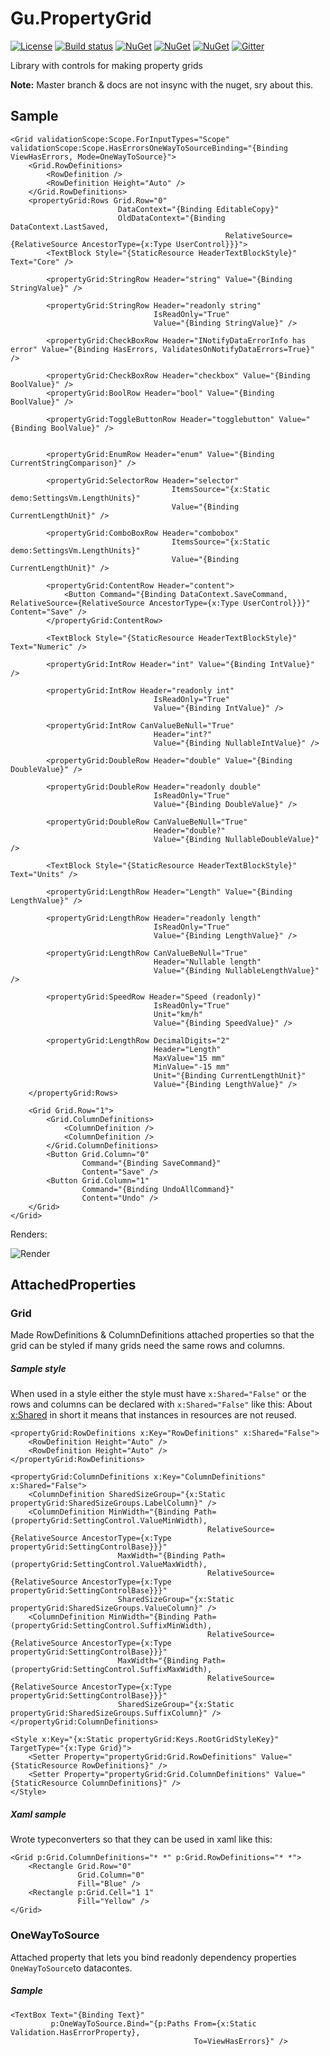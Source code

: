 # Gu.PropertyGrid

[![License](https://img.shields.io/badge/license-MIT-blue.svg)](LICENSE.md)
[![Build status](https://ci.appveyor.com/api/projects/status/vhg6ru7ennq82ek7/branch/master?svg=true)](https://ci.appveyor.com/project/JohanLarsson/gu-wpf-propertygrid/branch/master)
[![NuGet](https://img.shields.io/nuget/v/Gu.Wpf.PropertyGrid.svg)](https://www.nuget.org/packages/Gu.Wpf.PropertyGrid/)
[![NuGet](https://img.shields.io/nuget/v/Gu.Wpf.PropertyGrid.NumericSettingControls.svg)](https://www.nuget.org/packages/Gu.Wpf.PropertyGrid.NumericSettingControls/)
[![NuGet](https://img.shields.io/nuget/v/Gu.Wpf.PropertyGrid.UnitSettingControls.svg)](https://www.nuget.org/packages/Gu.Wpf.PropertyGrid.UnitSettingControls/)
[![Gitter](https://badges.gitter.im/Join%20Chat.svg)](https://gitter.im/JohanLarsson/Gu.Wpf.PropertyGrid?utm_source=badge&utm_medium=badge&utm_campaign=pr-badge&utm_content=badge)

Library with controls for making property grids

**Note:** Master branch & docs are not insync with the nuget, sry about this.

## Sample

```xaml
<Grid validationScope:Scope.ForInputTypes="Scope" validationScope:Scope.HasErrorsOneWayToSourceBinding="{Binding ViewHasErrors, Mode=OneWayToSource}">
    <Grid.RowDefinitions>
        <RowDefinition />
        <RowDefinition Height="Auto" />
    </Grid.RowDefinitions>
    <propertyGrid:Rows Grid.Row="0"
                        DataContext="{Binding EditableCopy}"
                        OldDataContext="{Binding DataContext.LastSaved,
                                                RelativeSource={RelativeSource AncestorType={x:Type UserControl}}}">
        <TextBlock Style="{StaticResource HeaderTextBlockStyle}" Text="Core" />

        <propertyGrid:StringRow Header="string" Value="{Binding StringValue}" />

        <propertyGrid:StringRow Header="readonly string"
                                IsReadOnly="True"
                                Value="{Binding StringValue}" />

        <propertyGrid:CheckBoxRow Header="INotifyDataErrorInfo has error" Value="{Binding HasErrors, ValidatesOnNotifyDataErrors=True}" />

        <propertyGrid:CheckBoxRow Header="checkbox" Value="{Binding BoolValue}" />
        <propertyGrid:BoolRow Header="bool" Value="{Binding BoolValue}" />

        <propertyGrid:ToggleButtonRow Header="togglebutton" Value="{Binding BoolValue}" />


        <propertyGrid:EnumRow Header="enum" Value="{Binding CurrentStringComparison}" />

        <propertyGrid:SelectorRow Header="selector"
                                    ItemsSource="{x:Static demo:SettingsVm.LengthUnits}"
                                    Value="{Binding CurrentLengthUnit}" />

        <propertyGrid:ComboBoxRow Header="combobox"
                                    ItemsSource="{x:Static demo:SettingsVm.LengthUnits}"
                                    Value="{Binding CurrentLengthUnit}" />
            
        <propertyGrid:ContentRow Header="content">
            <Button Command="{Binding DataContext.SaveCommand, RelativeSource={RelativeSource AncestorType={x:Type UserControl}}}" Content="Save" />
        </propertyGrid:ContentRow>

        <TextBlock Style="{StaticResource HeaderTextBlockStyle}" Text="Numeric" />

        <propertyGrid:IntRow Header="int" Value="{Binding IntValue}" />

        <propertyGrid:IntRow Header="readonly int"
                                IsReadOnly="True"
                                Value="{Binding IntValue}" />

        <propertyGrid:IntRow CanValueBeNull="True"
                                Header="int?"
                                Value="{Binding NullableIntValue}" />

        <propertyGrid:DoubleRow Header="double" Value="{Binding DoubleValue}" />

        <propertyGrid:DoubleRow Header="readonly double"
                                IsReadOnly="True"
                                Value="{Binding DoubleValue}" />

        <propertyGrid:DoubleRow CanValueBeNull="True"
                                Header="double?"
                                Value="{Binding NullableDoubleValue}" />

        <TextBlock Style="{StaticResource HeaderTextBlockStyle}" Text="Units" />

        <propertyGrid:LengthRow Header="Length" Value="{Binding LengthValue}" />

        <propertyGrid:LengthRow Header="readonly length"
                                IsReadOnly="True"
                                Value="{Binding LengthValue}" />

        <propertyGrid:LengthRow CanValueBeNull="True"
                                Header="Nullable length"
                                Value="{Binding NullableLengthValue}" />

        <propertyGrid:SpeedRow Header="Speed (readonly)"
                                IsReadOnly="True"
                                Unit="km/h"
                                Value="{Binding SpeedValue}" />

        <propertyGrid:LengthRow DecimalDigits="2"
                                Header="Length"
                                MaxValue="15 mm"
                                MinValue="-15 mm"
                                Unit="{Binding CurrentLengthUnit}"
                                Value="{Binding LengthValue}" />
    </propertyGrid:Rows>

    <Grid Grid.Row="1">
        <Grid.ColumnDefinitions>
            <ColumnDefinition />
            <ColumnDefinition />
        </Grid.ColumnDefinitions>
        <Button Grid.Column="0"
                Command="{Binding SaveCommand}"
                Content="Save" />
        <Button Grid.Column="1"
                Command="{Binding UndoAllCommand}"
                Content="Undo" />
    </Grid>
</Grid>
```

Renders:

![Render](http://i.stack.imgur.com/DkWs1.gif)

## AttachedProperties
### Grid
Made RowDefinitions & ColumnDefinitions attached properties so that the grid can be styled if many grids need the same rows and columns.

##### Sample style

When used in a style either the style must have `x:Shared="False"` or the rows and columns can be declared with `x:Shared="False"` like this:
About [x:Shared](https://msdn.microsoft.com/en-us/library/aa970778(v=vs.110).aspx) in short it means that instances in resources are not reused.

```
<propertyGrid:RowDefinitions x:Key="RowDefinitions" x:Shared="False">
    <RowDefinition Height="Auto" />
    <RowDefinition Height="Auto" />
</propertyGrid:RowDefinitions>

<propertyGrid:ColumnDefinitions x:Key="ColumnDefinitions" x:Shared="False">
    <ColumnDefinition SharedSizeGroup="{x:Static propertyGrid:SharedSizeGroups.LabelColumn}" />
    <ColumnDefinition MinWidth="{Binding Path=(propertyGrid:SettingControl.ValueMinWidth),
                                            RelativeSource={RelativeSource AncestorType={x:Type propertyGrid:SettingControlBase}}}"
                        MaxWidth="{Binding Path=(propertyGrid:SettingControl.ValueMaxWidth),
                                            RelativeSource={RelativeSource AncestorType={x:Type propertyGrid:SettingControlBase}}}"
                        SharedSizeGroup="{x:Static propertyGrid:SharedSizeGroups.ValueColumn}" />
    <ColumnDefinition MinWidth="{Binding Path=(propertyGrid:SettingControl.SuffixMinWidth),
                                            RelativeSource={RelativeSource AncestorType={x:Type propertyGrid:SettingControlBase}}}"
                        MaxWidth="{Binding Path=(propertyGrid:SettingControl.SuffixMaxWidth),
                                            RelativeSource={RelativeSource AncestorType={x:Type propertyGrid:SettingControlBase}}}"
                        SharedSizeGroup="{x:Static propertyGrid:SharedSizeGroups.SuffixColumn}" />
</propertyGrid:ColumnDefinitions>

<Style x:Key="{x:Static propertyGrid:Keys.RootGridStyleKey}" TargetType="{x:Type Grid}">
    <Setter Property="propertyGrid:Grid.RowDefinitions" Value="{StaticResource RowDefinitions}" />
    <Setter Property="propertyGrid:Grid.ColumnDefinitions" Value="{StaticResource ColumnDefinitions}" />
</Style>
```

##### Xaml sample
Wrote typeconverters so that they can be used in xaml like this:

```
<Grid p:Grid.ColumnDefinitions="* *" p:Grid.RowDefinitions="* *">
    <Rectangle Grid.Row="0"
               Grid.Column="0"
               Fill="Blue" />
    <Rectangle p:Grid.Cell="1 1"
               Fill="Yellow" />
</Grid>
```

### OneWayToSource
Attached property that lets you bind readonly dependency properties `OneWayToSource`to datacontes.

##### Sample
```
<TextBox Text="{Binding Text}"
         p:OneWayToSource.Bind="{p:Paths From={x:Static Validation.HasErrorProperty},
                                         To=ViewHasErrors}" />
```
